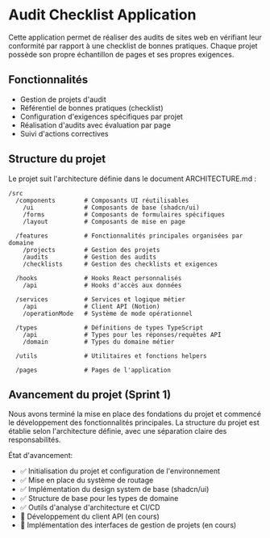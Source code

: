 
# Audit Checklist Application

Cette application permet de réaliser des audits de sites web en vérifiant leur conformité par rapport à une checklist de bonnes pratiques. Chaque projet possède son propre échantillon de pages et ses propres exigences.

## Fonctionnalités

- Gestion de projets d'audit
- Référentiel de bonnes pratiques (checklist)
- Configuration d'exigences spécifiques par projet
- Réalisation d'audits avec évaluation par page
- Suivi d'actions correctives

## Structure du projet

Le projet suit l'architecture définie dans le document ARCHITECTURE.md :

```
/src
  /components        # Composants UI réutilisables
    /ui              # Composants de base (shadcn/ui)
    /forms           # Composants de formulaires spécifiques
    /layout          # Composants de mise en page
  
  /features          # Fonctionnalités principales organisées par domaine
    /projects        # Gestion des projets
    /audits          # Gestion des audits
    /checklists      # Gestion des checklists et exigences
  
  /hooks             # Hooks React personnalisés
    /api             # Hooks d'accès aux données
  
  /services          # Services et logique métier
    /api             # Client API (Notion)
    /operationMode   # Système de mode opérationnel
  
  /types             # Définitions de types TypeScript
    /api             # Types pour les réponses/requêtes API
    /domain          # Types du domaine métier
  
  /utils             # Utilitaires et fonctions helpers
  
  /pages             # Pages de l'application
```

## Avancement du projet (Sprint 1)

Nous avons terminé la mise en place des fondations du projet et commencé le développement des fonctionnalités principales. La structure du projet est établie selon l'architecture définie, avec une séparation claire des responsabilités.

État d'avancement:
- ✅ Initialisation du projet et configuration de l'environnement
- ✅ Mise en place du système de routage
- ✅ Implémentation du design system de base (shadcn/ui)
- ✅ Structure de base pour les types de domaine
- ✅ Outils d'analyse d'architecture et CI/CD
- 🔄 Développement du client API (en cours)
- 🔄 Implémentation des interfaces de gestion de projets (en cours)

<!-- Version de build actuelle: 2023-11-10 -->


